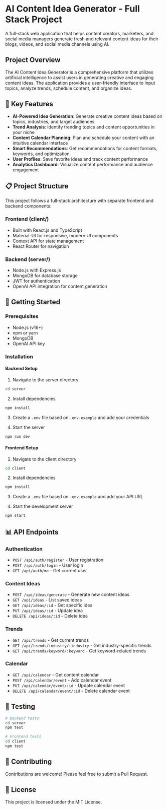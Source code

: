 # AI Content Idea Generator - Full Stack Project

A full-stack web application that helps content creators, marketers, and social media managers generate fresh and relevant content ideas for their blogs, videos, and social media channels using AI.

## Project Overview

The AI Content Idea Generator is a comprehensive platform that utilizes artificial intelligence to assist users in generating creative and engaging content ideas. The application provides a user-friendly interface to input topics, analyze trends, schedule content, and organize ideas.

## 🌟 Key Features

- **AI-Powered Idea Generation**: Generate creative content ideas based on topics, industries, and target audiences
- **Trend Analysis**: Identify trending topics and content opportunities in your niche
- **Content Calendar Planning**: Plan and schedule your content with an intuitive calendar interface
- **Smart Recommendations**: Get recommendations for content formats, keywords, and optimization
- **User Profiles**: Save favorite ideas and track content performance
- **Analytics Dashboard**: Visualize content performance and audience engagement

## 📋 Project Structure

This project follows a full-stack architecture with separate frontend and backend components:

### Frontend (client/)

- Built with React.js and TypeScript
- Material-UI for responsive, modern UI components
- Context API for state management
- React Router for navigation

### Backend (server/)

- Node.js with Express.js
- MongoDB for database storage
- JWT for authentication
- OpenAI API integration for content generation

## 🚀 Getting Started

### Prerequisites

- Node.js (v16+)
- npm or yarn
- MongoDB
- OpenAI API key

### Installation

#### Backend Setup

1. Navigate to the server directory
```bash
cd server
```

2. Install dependencies
```bash
npm install
```

3. Create a `.env` file based on `.env.example` and add your credentials

4. Start the server
```bash
npm run dev
```

#### Frontend Setup

1. Navigate to the client directory
```bash
cd client
```

2. Install dependencies
```bash
npm install
```

3. Create a `.env` file based on `.env.example` and add your API URL

4. Start the development server
```bash
npm start
```

## 📊 API Endpoints

### Authentication
- `POST /api/auth/register` - User registration
- `POST /api/auth/login` - User login
- `GET /api/auth/me` - Get current user

### Content Ideas
- `POST /api/ideas/generate` - Generate new content ideas
- `GET /api/ideas` - List saved ideas
- `GET /api/ideas/:id` - Get specific idea
- `PUT /api/ideas/:id` - Update idea
- `DELETE /api/ideas/:id` - Delete idea

### Trends
- `GET /api/trends` - Get current trends
- `GET /api/trends/industry/:industry` - Get industry-specific trends
- `GET /api/trends/keyword/:keyword` - Get keyword-related trends

### Calendar
- `GET /api/calendar` - Get content calendar
- `POST /api/calendar/event` - Add calendar event
- `PUT /api/calendar/event/:id` - Update calendar event
- `DELETE /api/calendar/event/:id` - Delete calendar event

## 🧪 Testing

```bash
# Backend tests
cd server
npm test

# Frontend tests
cd client
npm test
```

## 🤝 Contributing

Contributions are welcome! Please feel free to submit a Pull Request.

## 📝 License

This project is licensed under the MIT License.
